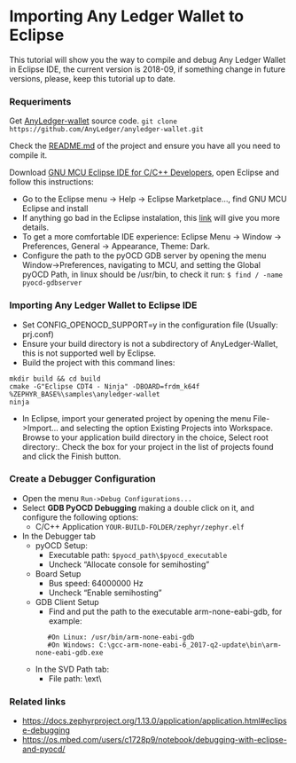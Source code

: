 # Importing Any Ledger Wallet to Eclipse 

This tutorial will show you the way to compile and debug Any Ledger Wallet in Eclipse IDE, the current version is 2018-09, if something change in future versions, please, keep this tutorial up to date.

### Requeriments

Get [AnyLedger-wallet](https://github.com/AnyLedger/anyledger-wallet) source code. ```git clone https://github.com/AnyLedger/anyledger-wallet.git```

Check the [README.md](https://github.com/AnyLedger/anyledger-wallet/blob/master/README.md) of the project and ensure you have all you need to compile it.

Download [GNU MCU Eclipse IDE for C/C++ Developers](https://github.com/gnu-mcu-eclipse/org.eclipse.epp.packages/releases/), open Eclipse and follow this instructions:

* Go to the Eclipse menu → Help → Eclipse Marketplace…, find GNU MCU Eclipse and install
* If anything go bad in the Eclipse instalation, this [link](https://gnu-mcu-eclipse.github.io/plugins/install/) will give you more details.
* To get a more comfortable IDE experience: Eclipse Menu → Window →  Preferences, General →  Appearance, Theme: Dark.
* Configure the path to the pyOCD GDB server by opening the menu Window->Preferences, navigating to MCU, and setting the Global pyOCD Path, in linux should be /usr/bin, to check it run: ```$ find / -name pyocd-gdbserver```

### Importing Any Ledger Wallet to Eclipse IDE
* Set CONFIG_OPENOCD_SUPPORT=y in the configuration file (Usually: prj.conf)
* Ensure your build directory is not a subdirectory of AnyLedger-Wallet, this is not supported well by Eclipse.
* Build the project with this command lines:
```
mkdir build && cd build
cmake -G"Eclipse CDT4 - Ninja" -DBOARD=frdm_k64f %ZEPHYR_BASE%\samples\anyledger-wallet
ninja
```
* In Eclipse, import your generated project by opening the menu File->Import... and selecting the option Existing Projects into Workspace. Browse to your application build directory in the choice, Select root directory:. Check the box for your project in the list of projects found and click the Finish button.

### Create a Debugger Configuration

* Open the menu ```Run->Debug Configurations...```
* Select **GDB PyOCD Debugging** making a double click on it, and configure the following options:
  - C/C++ Application ```YOUR-BUILD-FOLDER/zephyr/zephyr.elf```
* In the Debugger tab
  - pyOCD Setup:
    - Executable path: ```$pyocd_path\$pyocd_executable```
    - Uncheck “Allocate console for semihosting”
  - Board Setup
    - Bus speed: 64000000 Hz
    - Uncheck “Enable semihosting”
  - GDB Client Setup
    - Find and put the path to the executable arm-none-eabi-gdb, for example:
     ``` 
        #On Linux: /usr/bin/arm-none-eabi-gdb
        #On Windows: C:\gcc-arm-none-eabi-6_2017-q2-update\bin\arm-none-eabi-gdb.exe
    ```
   - In the SVD Path tab:
     - File path: <zephyr base>\ext\

### Related links
* https://docs.zephyrproject.org/1.13.0/application/application.html#eclipse-debugging 
* https://os.mbed.com/users/c1728p9/notebook/debugging-with-eclipse-and-pyocd/

